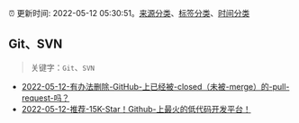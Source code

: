 :alarm_clock: 更新时间: 2022-05-12 05:30:51。[来源分类](../README.md)、[标签分类](../TAGS.md)、[时间分类](../TIMELINE.md)

## Git、SVN


> 关键字：`Git`、`SVN`



- [2022-05-12-有办法删除-GitHub-上已经被-closed（未被-merge）的-pull-request-吗？](https://www.v2ex.com/t/852361) 
- [2022-05-12-推荐-15K-Star！Github-上最火的低代码开发平台！](https://toutiao.io/k/3qv24va) 